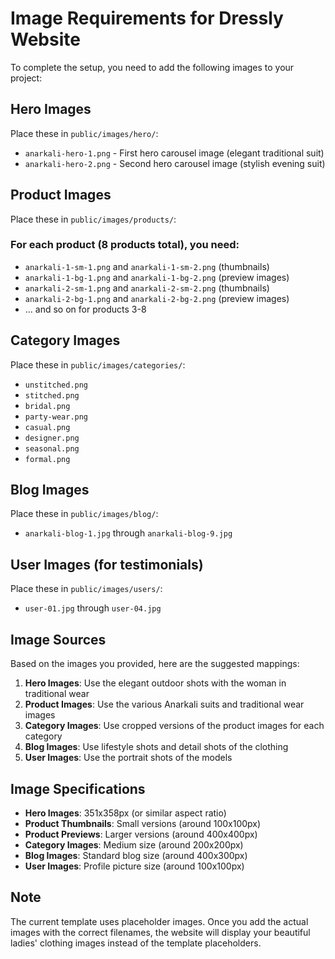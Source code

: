 # Image Requirements for Dressly Website

To complete the setup, you need to add the following images to your project:

## Hero Images
Place these in `public/images/hero/`:
- `anarkali-hero-1.png` - First hero carousel image (elegant traditional suit)
- `anarkali-hero-2.png` - Second hero carousel image (stylish evening suit)

## Product Images
Place these in `public/images/products/`:

### For each product (8 products total), you need:
- `anarkali-1-sm-1.png` and `anarkali-1-sm-2.png` (thumbnails)
- `anarkali-1-bg-1.png` and `anarkali-1-bg-2.png` (preview images)
- `anarkali-2-sm-1.png` and `anarkali-2-sm-2.png` (thumbnails)
- `anarkali-2-bg-1.png` and `anarkali-2-bg-2.png` (preview images)
- ... and so on for products 3-8

## Category Images
Place these in `public/images/categories/`:
- `unstitched.png`
- `stitched.png`
- `bridal.png`
- `party-wear.png`
- `casual.png`
- `designer.png`
- `seasonal.png`
- `formal.png`

## Blog Images
Place these in `public/images/blog/`:
- `anarkali-blog-1.jpg` through `anarkali-blog-9.jpg`

## User Images (for testimonials)
Place these in `public/images/users/`:
- `user-01.jpg` through `user-04.jpg`

## Image Sources
Based on the images you provided, here are the suggested mappings:

1. **Hero Images**: Use the elegant outdoor shots with the woman in traditional wear
2. **Product Images**: Use the various Anarkali suits and traditional wear images
3. **Category Images**: Use cropped versions of the product images for each category
4. **Blog Images**: Use lifestyle shots and detail shots of the clothing
5. **User Images**: Use the portrait shots of the models

## Image Specifications
- **Hero Images**: 351x358px (or similar aspect ratio)
- **Product Thumbnails**: Small versions (around 100x100px)
- **Product Previews**: Larger versions (around 400x400px)
- **Category Images**: Medium size (around 200x200px)
- **Blog Images**: Standard blog size (around 400x300px)
- **User Images**: Profile picture size (around 100x100px)

## Note
The current template uses placeholder images. Once you add the actual images with the correct filenames, the website will display your beautiful ladies' clothing images instead of the template placeholders.
